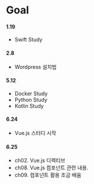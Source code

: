 # Goal

#### 1.19
 - Swift Study

#### 2.8
 - Wordpress 설치법
 
#### 5.12
 - Docker Study
 - Python Study
 - Kotlin Study

#### 6.24
 - Vue.js 스터디 시작

#### 6.25
 - ch02. Vue.js 디렉티브
 - ch08. Vue.js 컴포넌트 관련 내용.
 - ch09. 컴포넌트 활용 조금 배움


